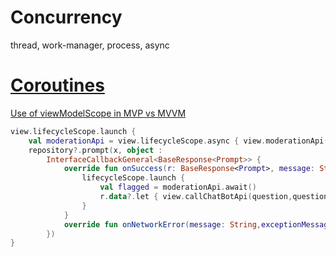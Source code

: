 # Concurrency
thread, work-manager, process, async

# [Coroutines](https://developer.android.com/kotlin/coroutines)

[Use of viewModelScope in MVP vs MVVM](https://github.com/shanraisshan/Notes/tree/main/App/Android/Architecture/Architecture#mvvm)


```kotlin
view.lifecycleScope.launch {
    val moderationApi = view.lifecycleScope.async { view.moderationApi(question) }
    repository?.prompt(x, object :
        InterfaceCallbackGeneral<BaseResponse<Prompt>> {
            override fun onSuccess(r: BaseResponse<Prompt>, message: String?) {
                lifecycleScope.launch {
                    val flagged = moderationApi.await()
                    r.data?.let { view.callChatBotApi(question,questionMethod,flagged,it) }
                }
            }
            override fun onNetworkError(message: String,exceptionMessage: String) {}
        })
}
```

